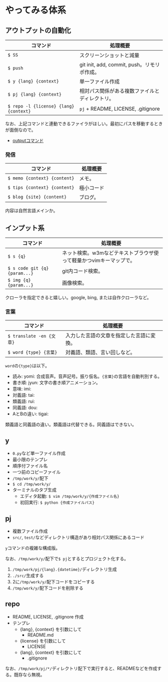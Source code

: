 # やってみる体系

## アウトプットの自動化

コマンド|処理概要
--------|--------
`$ SS`|スクリーンショットと減量
`$ push`|git init, add, commit, push。リモリポ作成。
`$ y {lang} {context}`|単一ファイル作成
`$ pj {lang} {context}`|相対パス関係がある複数ファイルとディレクトリ。
`$ repo -l {license} {lang} {context}`|`pj` + README, LICENSE, .gitignore

なお、上記コマンドと連動できるファイラがほしい。最初にパスを移動するときが面倒なので。

* [outputコマンド](memo/command/output.md)

### 発信

コマンド|処理概要
--------|--------
`$ memo {context} {content}`|メモ。
`$ tips {context} {content}`|極小コード
`$ blog {site} {content}`|ブログ。

内容は自然言語メインか。

## インプット系

コマンド|処理概要
--------|--------
`$ s {q}`|ネット検索。w3mなどテキストブラウザ使って軽量かつvimキーマップで。
`$ s code git {q} {param...}`|git内コード検索。
`$ img {q} {param...}`|画像検索。

クローラを指定できると嬉しい。google, bing, または自作クローラなど。

### 言葉

コマンド|処理概要
--------|--------
`$ translate -en {文章}`|入力した言語の文章を指定した言語に変換。
`$ word {type} {言葉}`|対義語、類語、言い回しなど。

`word`の`{type}`は以下。

* 読み: yomi: 合成音声。音声記号。振り仮名。`{言葉}`の言語を自動判別する。
* 書き順: jyun: 文字の書き順アニメーション。
* 意味: imi: 
* 対義語: tai: 
* 類義語: rui: 
* 同義語: dou: 
* AとBの違い: tigai:

類義語と同義語の違い。類義語は代替できる。同義語はできない。

## y

* `0.py`など単一ファイル作成
* 最小限のテンプレ
* 順序付ファイル名
* 一つ前のコピーファイル
* `/tmp/work/y/`配下
* `$ cd /tmp/work/y/`
* ターミナルのタブ生成
    * エディタ起動: `$ vim /tmp/work/y/{作成ファイル名}`
    * 初回実行: `$ python {作成ファイルパス}`

## pj

* 複数ファイル作成
* `src/`, `test/`などディレクトリ構造があり相対パス関係にあるコード

`y`コマンドの複雑な構成版。

なお、`/tmp/work/y/`配下で`$ pj`とするとプロジェクト化する。

1. `/tmp/work/pj/{lang}.{datetime}/`ディレクトリ生成
1. `./src/`生成する
1. 2に`/tmp/work/y/`配下コードをコピーする
1. `/tmp/work/y/`配下コードを削除する

## repo

* README, LICENSE, .gitignore 作成
* テンプレ
    * {lang}, {context} を引数にして
        * README.md
    * {license} を引数にして
        * LICENSE
    * {lang}, {context} を引数にして
        * .gitignore

なお、`/tmp/work/pj/*/`ディレクトリ配下で実行すると、READMEなどを作成する。既存なら無視。

